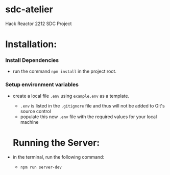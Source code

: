 # sdc-atelier
Hack Reactor 2212 SDC Project

# Installation:

### Install Dependencies
- run the command `npm install` in the project root.

### Setup environment variables
- create a local file `.env` using `example.env` as a template.
  - `.env` is listed in the `.gitignore` file and thus will not be added to Git's source control
  - populate this new `.env` file with the required values for your local machine

  # Running the Server:
- in the terminal, run the following command:
  - `npm run server-dev`
